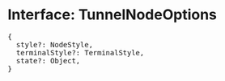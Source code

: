 # Interface: TunnelNodeOptions

<pre>
{
  style?: <Ref to="./node-style">NodeStyle</Ref>,
  terminalStyle?: <Ref to="./terminal-style">TerminalStyle</Ref>,
  state?: Object,
}
</pre>
